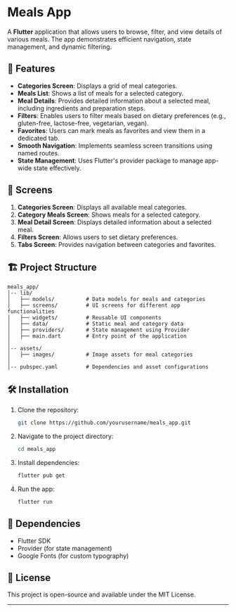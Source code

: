 # Meals App

A **Flutter** application that allows users to browse, filter, and view details of various meals. The app demonstrates efficient navigation, state management, and dynamic filtering.

## 🚀 Features

- **Categories Screen**: Displays a grid of meal categories.
- **Meals List**: Shows a list of meals for a selected category.
- **Meal Details**: Provides detailed information about a selected meal, including ingredients and preparation steps.
- **Filters**: Enables users to filter meals based on dietary preferences (e.g., gluten-free, lactose-free, vegetarian, vegan).
- **Favorites**: Users can mark meals as favorites and view them in a dedicated tab.
- **Smooth Navigation**: Implements seamless screen transitions using named routes.
- **State Management**: Uses Flutter's provider package to manage app-wide state effectively.

## 📱 Screens

1. **Categories Screen**: Displays all available meal categories.
2. **Category Meals Screen**: Shows meals for a selected category.
3. **Meal Detail Screen**: Displays detailed information about a selected meal.
4. **Filters Screen**: Allows users to set dietary preferences.
5. **Tabs Screen**: Provides navigation between categories and favorites.

## 🏗️ Project Structure

```
meals_app/
│-- lib/
│   ├── models/          # Data models for meals and categories
│   ├── screens/         # UI screens for different app functionalities
│   ├── widgets/         # Reusable UI components
│   ├── data/            # Static meal and category data
│   ├── providers/       # State management using Provider
│   ├── main.dart        # Entry point of the application
│
│-- assets/
│   ├── images/          # Image assets for meal categories
│
│-- pubspec.yaml         # Dependencies and asset configurations
```

## 🛠️ Installation

1. Clone the repository:
   ```sh
   git clone https://github.com/yourusername/meals_app.git
   ```
2. Navigate to the project directory:
   ```sh
   cd meals_app
   ```
3. Install dependencies:
   ```sh
   flutter pub get
   ```
4. Run the app:
   ```sh
   flutter run
   ```

## 📌 Dependencies

- Flutter SDK
- Provider (for state management)
- Google Fonts (for custom typography)

## 📜 License

This project is open-source and available under the MIT License.

---





